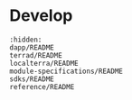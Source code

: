 # Develop

```{toctree}
:hidden:
dapp/README
terrad/README
localterra/README
module-specifications/README
sdks/README
reference/README
```
